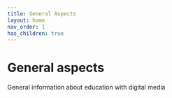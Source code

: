 ```yaml
---
title: General Aspects
layout: home
nav_order: 1
has_children: true
---
```


# General aspects

General information about education with digital media